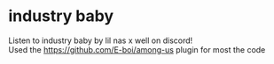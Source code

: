 # industry baby

Listen to industry baby by lil nas x well on discord! \
Used the https://github.com/E-boi/among-us plugin for most the code 
